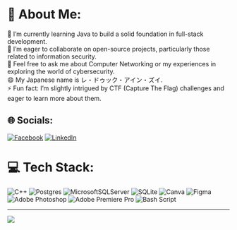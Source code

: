 # 💫 About Me:
🌱 I’m currently learning Java to build a solid foundation in full-stack development.<br>👯 I’m eager to collaborate on open-source projects, particularly those related to information security.<br>💬 Feel free to ask me about Computer Networking or my experiences in exploring the world of cybersecurity.<br>😄 My Japanese name is レ・ドゥック・アイン・ズイ.<br>⚡ Fun fact: I’m slightly intrigued by CTF (Capture The Flag) challenges and eager to learn more about them.<br>


## 🌐 Socials:
[![Facebook](https://img.shields.io/badge/Facebook-%231877F2.svg?logo=Facebook&logoColor=white)](https://facebook.com/duyle1062) [![LinkedIn](https://img.shields.io/badge/LinkedIn-%230077B5.svg?logo=linkedin&logoColor=white)](https://linkedin.com/in/duyle1062) 

# 💻 Tech Stack:
![C++](https://img.shields.io/badge/c++-%2300599C.svg?style=for-the-badge&logo=c%2B%2B&logoColor=white) ![Postgres](https://img.shields.io/badge/postgres-%23316192.svg?style=for-the-badge&logo=postgresql&logoColor=white) ![MicrosoftSQLServer](https://img.shields.io/badge/Microsoft%20SQL%20Server-CC2927?style=for-the-badge&logo=microsoft%20sql%20server&logoColor=white) ![SQLite](https://img.shields.io/badge/sqlite-%2307405e.svg?style=for-the-badge&logo=sqlite&logoColor=white) ![Canva](https://img.shields.io/badge/Canva-%2300C4CC.svg?style=for-the-badge&logo=Canva&logoColor=white) ![Figma](https://img.shields.io/badge/figma-%23F24E1E.svg?style=for-the-badge&logo=figma&logoColor=white) ![Adobe Photoshop](https://img.shields.io/badge/adobe%20photoshop-%2331A8FF.svg?style=for-the-badge&logo=adobe%20photoshop&logoColor=white) ![Adobe Premiere Pro](https://img.shields.io/badge/Adobe%20Premiere%20Pro-9999FF.svg?style=for-the-badge&logo=Adobe%20Premiere%20Pro&logoColor=white) ![Bash Script](https://img.shields.io/badge/bash_script-%23121011.svg?style=for-the-badge&logo=gnu-bash&logoColor=white)


---
[![](https://visitcount.itsvg.in/api?id=duyle1062&icon=0&color=0)](https://visitcount.itsvg.in)

<!-- Proudly created with GPRM ( https://gprm.itsvg.in ) -->
